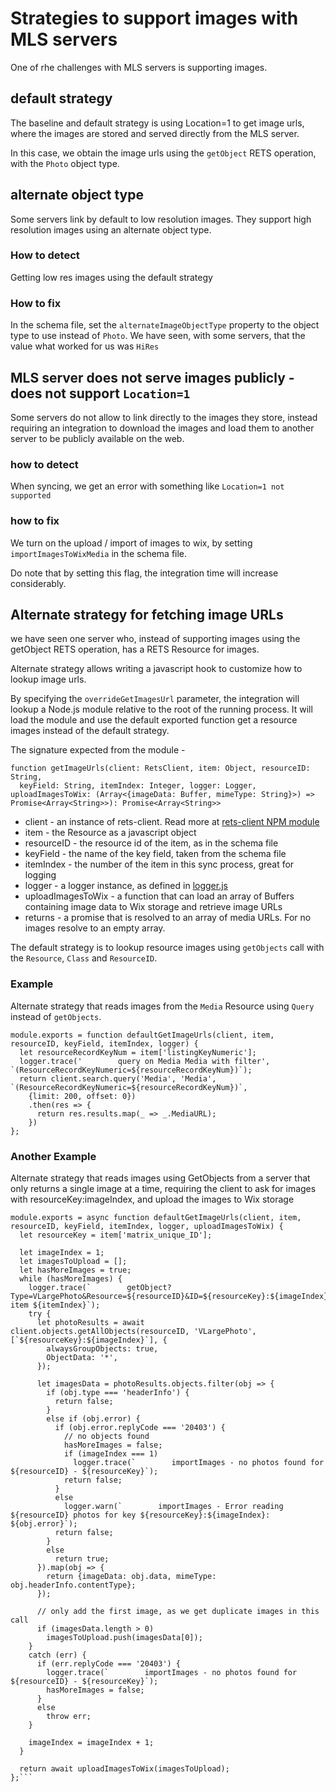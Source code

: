 # Strategies to support images with MLS servers

One of rhe challenges with MLS servers is supporting images.

## default strategy

The baseline and default strategy is using Location=1 to get image urls, where the images are stored and served directly from the MLS server.

In this case, we obtain the image urls using the `getObject` RETS operation, with the `Photo` object type.


## alternate object type

Some servers link by default to low resolution images. They support high resolution images using an alternate object type.

### How to detect

Getting low res images using the default strategy

### How to fix

In the schema file, set the `alternateImageObjectType` property to the object type to use instead of `Photo`.
We have seen, with some servers, that the value what worked for us was `HiRes`


## MLS server does not serve images publicly - does not support `Location=1`

Some servers do not allow to link directly to the images they store, instead requiring an integration to download the images
and load them to another server to be publicly available on the web.

### how to detect

When syncing, we get an error with something like `Location=1 not supported`

### how to fix

We turn on the upload / import of images to wix, by setting `importImagesToWixMedia` in the schema file.

Do note that by setting this flag, the integration time will increase considerably.


## Alternate strategy for fetching image URLs

we have seen one server who, instead of supporting images using the getObject RETS operation, has a RETS Resource for images.

Alternate strategy allows writing a javascript hook to customize how to lookup image urls.

By specifying the `overrideGetImagesUrl` parameter, the integration will lookup a Node.js module relative to the root of the running process.
It will load the module and use the default exported function get a resource images instead of the default strategy.

The signature expected from the module -

```
function getImageUrls(client: RetsClient, item: Object, resourceID: String,
  keyField: String, itemIndex: Integer, logger: Logger, uploadImagesToWix: (Array<{imageData: Buffer, mimeType: String}>) => Promise<Array<String>>): Promise<Array<String>>
```

* client - an instance of rets-client. Read more at [rets-client NPM module](https://www.npmjs.com/package/rets-client)
* item - the Resource as a javascript object
* resourceID - the resource id of the item, as in the schema file
* keyField - the name of the key field, taken from the schema file
* itemIndex - the number of the item in this sync process, great for logging
* logger - a logger instance, as defined in [logger.js](https://github.com/wix/wix-code-mls/blob/master/lib/logger.js)
* uploadImagesToWix - a function that can load an array of Buffers containing image data to Wix storage and retrieve image URLs
* returns - a promise that is resolved to an array of media URLs. For no images resolve to an empty array.

The default strategy is to lookup resource images using `getObjects` call with the `Resource`, `Class` and `ResourceID`.

### Example

Alternate strategy that reads images from the `Media` Resource using `Query` instead of `getObjects`.

```
module.exports = function defaultGetImageUrls(client, item, resourceID, keyField, itemIndex, logger) {
  let resourceRecordKeyNum = item['listingKeyNumeric'];
  logger.trace('        query on Media Media with filter', `(ResourceRecordKeyNumeric=${resourceRecordKeyNum})`);
  return client.search.query('Media', 'Media', `(ResourceRecordKeyNumeric=${resourceRecordKeyNum})`,
    {limit: 200, offset: 0})
    .then(res => {
      return res.results.map(_ => _.MediaURL);
    })
};
```

### Another Example

Alternate strategy that reads images using GetObjects from a server that only returns a single image at a time, requiring the client to
ask for images with resourceKey:imageIndex, and upload the images to Wix storage

```
module.exports = async function defaultGetImageUrls(client, item, resourceID, keyField, itemIndex, logger, uploadImagesToWix) {
  let resourceKey = item['matrix_unique_ID'];

  let imageIndex = 1;
  let imagesToUpload = [];
  let hasMoreImages = true;
  while (hasMoreImages) {
    logger.trace(`        getObject?Type=VLargePhoto&Resource=${resourceID}&ID=${resourceKey}:${imageIndex} item ${itemIndex}`);
    try {
      let photoResults = await client.objects.getAllObjects(resourceID, 'VLargePhoto', [`${resourceKey}:${imageIndex}`], {
        alwaysGroupObjects: true,
        ObjectData: '*',
      });

      let imagesData = photoResults.objects.filter(obj => {
        if (obj.type === 'headerInfo') {
          return false;
        }
        else if (obj.error) {
          if (obj.error.replyCode === '20403') {
            // no objects found
            hasMoreImages = false;
            if (imageIndex === 1)
              logger.trace(`        importImages - no photos found for ${resourceID} - ${resourceKey}`);
            return false;
          }
          else
            logger.warn(`        importImages - Error reading ${resourceID} photos for key ${resourceKey}:${imageIndex}: ${obj.error}`);
          return false;
        }
        else
          return true;
      }).map(obj => {
        return {imageData: obj.data, mimeType: obj.headerInfo.contentType};
      });

      // only add the first image, as we get duplicate images in this call
      if (imagesData.length > 0)
        imagesToUpload.push(imagesData[0]);
    }
    catch (err) {
      if (err.replyCode === '20403') {
        logger.trace(`        importImages - no photos found for ${resourceID} - ${resourceKey}`);
        hasMoreImages = false;
      }
      else
        throw err;
    }

    imageIndex = imageIndex + 1;
  }

  return await uploadImagesToWix(imagesToUpload);
};```
